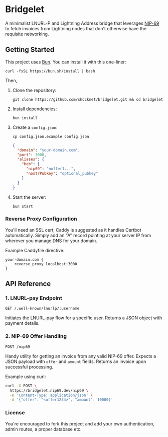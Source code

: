 # Bridgelet

A minimalist LNURL-P and Lightning Address bridge that leverages [NIP-69](https://demo.nip69.dev) to fetch invoices from Lightning nodes that don't otherwise have the requisite networking. 

## Getting Started

This project uses [Bun](https://bun.sh/). You can install it with this one-liner:

```
curl -fsSL https://bun.sh/install | bash
```

Then,

1. Clone the repository:

   ```
   git clone https://github.com/shocknet/bridgelet.git && cd bridgelet
   ```

2. Install dependencies:

   ```
   bun install
   ```

3. Create a `config.json`:

    ```
    cp config.json.example config.json
    ```
    


   
   ```json
   {
     "domain": "your-domain.com",
     "port": 3000,
     "aliases": {
       "bob": {
         "nip69": "noffer1...",
         "nostrPubkey": "optional_pubkey"
       }
     }
   }
    ```

4. Start the server:

   ```
   bun start
   ```


### Reverse Proxy Configuration

You'll need an SSL cert, Caddy is suggested as it handles Certbot automatically. Simply add an "A" record pointing at your server IP from wherever you manage DNS for your domain.

Example Caddyfile directive:

```
your-domain.com {
    reverse_proxy localhost:3000
}
```

## API Reference

### 1. LNURL-pay Endpoint
```
GET /.well-known/lnurlp/:username
```
Initiates the LNURL-pay flow for a specific user. Returns a JSON object with payment details.

### 2. NIP-69 Offer Handling
```
POST /nip69
```
Handy utility for getting an invoice from any valid NIP-69 offer. Expects a JSON payload with `offer` and `amount` fields. Returns an invoice upon successful processing.

Example using curl:

```bash
curl -X POST \
  https://bridgelet.nip69.dev/nip69 \
  -H 'Content-Type: application/json' \
  -d '{"offer": "<offer1234>", "amount": 10000}'
```

### License 

You're encouraged to fork this project and add your own authentication, admin routes, a proper database etc. 